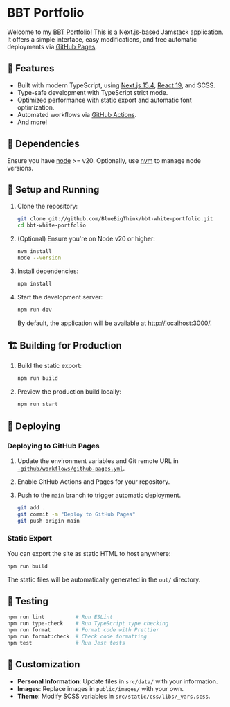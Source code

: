 # BBT Portfolio

Welcome to my [BBT Portfolio](https://brentbt.site)! This is a Next.js-based Jamstack application. It offers a simple interface, easy modifications, and free automatic deployments via [GitHub Pages](https://pages.github.com/).

## 🚀 Features

- Built with modern TypeScript, using [Next.js 15.4](https://nextjs.org/), [React 19](https://react.dev/), and SCSS.
- Type-safe development with TypeScript strict mode.
- Optimized performance with static export and automatic font optimization.
- Automated workflows via [GitHub Actions](https://github.com/features/actions).
- And more!

## 🔧 Dependencies

Ensure you have [node](https://nodejs.org/) >= v20. Optionally, use [nvm](https://github.com/nvm-sh/nvm#installing-and-updating) to manage node versions.

## 🚀 Setup and Running

1. Clone the repository:

   ```bash
   git clone git://github.com/BlueBigThink/bbt-white-portfolio.git
   cd bbt-white-portfolio
   ```

2. (Optional) Ensure you're on Node v20 or higher:

   ```bash
   nvm install
   node --version
   ```

3. Install dependencies:

   ```bash
   npm install
   ```

4. Start the development server:

   ```bash
   npm run dev
   ```

   By default, the application will be available at [http://localhost:3000/](http://localhost:3000/).

## 🏗 Building for Production

1. Build the static export:

   ```bash
   npm run build
   ```

2. Preview the production build locally:

   ```bash
   npm run start
   ```

## 🚢 Deploying

### Deploying to GitHub Pages

1. Update the environment variables and Git remote URL in [`.github/workflows/github-pages.yml`](.github/workflows/github-pages.yml).

2. Enable GitHub Actions and Pages for your repository.

3. Push to the `main` branch to trigger automatic deployment.

   ```bash
   git add .
   git commit -m "Deploy to GitHub Pages"
   git push origin main
   ```

### Static Export

You can export the site as static HTML to host anywhere:

```bash
npm run build
```

The static files will be automatically generated in the `out/` directory.

## 🔬 Testing

```bash
npm run lint          # Run ESLint
npm run type-check    # Run TypeScript type checking
npm run format        # Format code with Prettier
npm run format:check  # Check code formatting
npm test              # Run Jest tests
```

## 🎨 Customization

- **Personal Information**: Update files in `src/data/` with your information.
- **Images**: Replace images in `public/images/` with your own.
- **Theme**: Modify SCSS variables in `src/static/css/libs/_vars.scss`.
